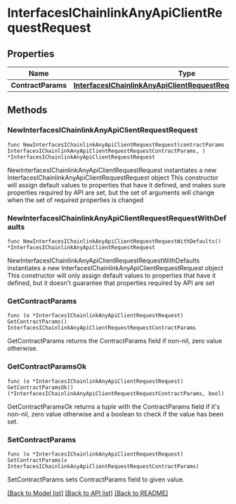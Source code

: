 # InterfacesIChainlinkAnyApiClientRequestRequest

## Properties

Name | Type | Description | Notes
------------ | ------------- | ------------- | -------------
**ContractParams** | [**InterfacesIChainlinkAnyApiClientRequestRequestContractParams**](InterfacesIChainlinkAnyApiClientRequestRequestContractParams.md) |  | 

## Methods

### NewInterfacesIChainlinkAnyApiClientRequestRequest

`func NewInterfacesIChainlinkAnyApiClientRequestRequest(contractParams InterfacesIChainlinkAnyApiClientRequestRequestContractParams, ) *InterfacesIChainlinkAnyApiClientRequestRequest`

NewInterfacesIChainlinkAnyApiClientRequestRequest instantiates a new InterfacesIChainlinkAnyApiClientRequestRequest object
This constructor will assign default values to properties that have it defined,
and makes sure properties required by API are set, but the set of arguments
will change when the set of required properties is changed

### NewInterfacesIChainlinkAnyApiClientRequestRequestWithDefaults

`func NewInterfacesIChainlinkAnyApiClientRequestRequestWithDefaults() *InterfacesIChainlinkAnyApiClientRequestRequest`

NewInterfacesIChainlinkAnyApiClientRequestRequestWithDefaults instantiates a new InterfacesIChainlinkAnyApiClientRequestRequest object
This constructor will only assign default values to properties that have it defined,
but it doesn't guarantee that properties required by API are set

### GetContractParams

`func (o *InterfacesIChainlinkAnyApiClientRequestRequest) GetContractParams() InterfacesIChainlinkAnyApiClientRequestRequestContractParams`

GetContractParams returns the ContractParams field if non-nil, zero value otherwise.

### GetContractParamsOk

`func (o *InterfacesIChainlinkAnyApiClientRequestRequest) GetContractParamsOk() (*InterfacesIChainlinkAnyApiClientRequestRequestContractParams, bool)`

GetContractParamsOk returns a tuple with the ContractParams field if it's non-nil, zero value otherwise
and a boolean to check if the value has been set.

### SetContractParams

`func (o *InterfacesIChainlinkAnyApiClientRequestRequest) SetContractParams(v InterfacesIChainlinkAnyApiClientRequestRequestContractParams)`

SetContractParams sets ContractParams field to given value.



[[Back to Model list]](../README.md#documentation-for-models) [[Back to API list]](../README.md#documentation-for-api-endpoints) [[Back to README]](../README.md)


